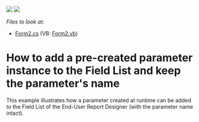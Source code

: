 <!-- default badges list -->
[![](https://img.shields.io/badge/Open_in_DevExpress_Support_Center-FF7200?style=flat-square&logo=DevExpress&logoColor=white)](https://supportcenter.devexpress.com/ticket/details/E4247)
[![](https://img.shields.io/badge/📖_How_to_use_DevExpress_Examples-e9f6fc?style=flat-square)](https://docs.devexpress.com/GeneralInformation/403183)
<!-- default badges end -->
<!-- default file list -->
*Files to look at*:

* [Form2.cs](./CS/Parameters/Form2.cs) (VB: [Form2.vb](./VB/Parameters/Form2.vb))
<!-- default file list end -->
# How to add a pre-created parameter instance to the Field List and keep the parameter's name


<p>This example illustrates how a parameter created at runtime can be added to the Field List of the End-User Report Designer (with the parameter name intact).</p>

<br/>


